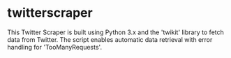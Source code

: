 # twitterscraper
This Twitter Scraper is built using Python 3.x and the 'twikit' library to fetch data from Twitter. The script enables automatic data retrieval with error handling for 'TooManyRequests'.
